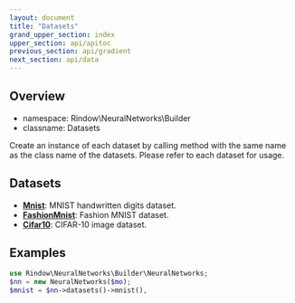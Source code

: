 ```yaml
---
layout: document
title: "Datasets"
grand_upper_section: index
upper_section: api/apitoc
previous_section: api/gradient
next_section: api/data
---
```

Overview
-------

- namespace: Rindow\NeuralNetworks\Builder
- classname: Datasets

Create an instance of each dataset by calling method with the same name as the class name of the datasets.
Please refer to each dataset for usage.

Datasets
--------

- [**Mnist**](mnist.html): MNIST handwritten digits dataset.
- [**FashionMnist**](fashionmnist.html): Fashion MNIST dataset.
- [**Cifar10**](cifar10.html): CIFAR-10 image dataset.


Examples
--------

```php
use Rindow\NeuralNetworks\Builder\NeuralNetworks;
$nn = new NeuralNetworks($mo);
$mnist = $nn->datasets()->mnist(),
```
